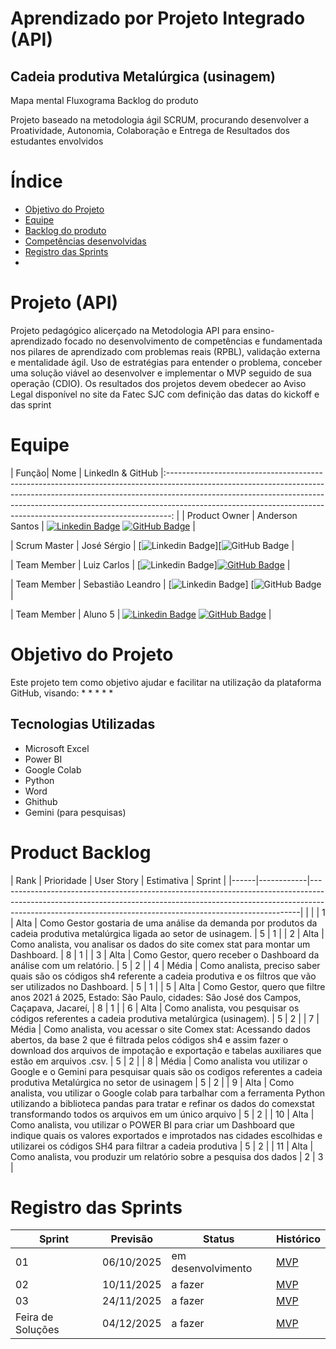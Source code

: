 # Aprendizado por Projeto Integrado (API)
## Cadeia produtiva Metalúrgica (usinagem)
Mapa mental
Fluxograma
Backlog do produto

 

Projeto baseado na metodologia ágil SCRUM, procurando desenvolver a Proatividade, Autonomia, Colaboração e Entrega de Resultados dos estudantes envolvidos

# Índice
* [Objetivo do Projeto](#objetivo-do-projeto)
* [Equipe](#Equipe)
* [Backlog do produto](#Product-Backlog)
* [Competências desenvolvidas](#competências-desenvolvidas)
* [Registro das Sprints](#Registro-das-Sprints)
* 
# Projeto (API) 
Projeto pedagógico alicerçado na Metodologia API para ensino-aprendizado focado no desenvolvimento de competências e fundamentada nos pilares de aprendizado com problemas reais (RPBL), validação externa e mentalidade ágil. 
Uso de estratégias para entender o problema, conceber uma solução viável ao desenvolver e implementar o MVP seguido de sua operação (CDIO). 
Os resultados dos projetos devem obedecer ao Aviso Legal disponível no site da Fatec SJC com definição das datas do kickoff e das sprint

# Equipe
| Função| Nome | LinkedIn & GitHub |:-------------------------------------------------------------------------------------------------------------------------------------------------------------------------------------------------------------------------------------------------------------------------------------------------------------------------: |
| Product Owner |   Anderson Santos        |     [![Linkedin Badge]()](https://www.linkedin.com/in/) [![GitHub Badge]()](https://github.com/) |

| Scrum Master  | José Sérgio |      [![Linkedin Badge](https://www.linkedin.com/in/jos%C3%A9-s%C3%A9rgio-dos-santos-a841ba36a?utm_source=share&utm_campaign=share_via&utm_content=profile&utm_medium=android_app)][![GitHub Badge](https://github.com/JoseSergio414) |

| Team Member   | Luiz Carlos             |         [![Linkedin Badge](https://www.linkedin.com/in/luiscarlosjacare%C3%AD?utm_source=share&utm_campaign=share_via&utm_content=profile&utm_medium=android_app)][![GitHub Badge]()](https://github.com/) |

|  Team Member  | Sebastião Leandro                 |         [![Linkedin Badge](https://www.linkedin.com/in/leandro-leandro-78a273387?utm_source=share&utm_campaign=share_via&utm_content=profile&utm_medium=android_app)] [![GitHub Badge](https://github.com/sebastiao8286) |

|  Team Member  | Aluno 5                 |   [![Linkedin Badge]()](https://www.linkedin.com/in/) [![GitHub Badge]()](https://github.com/)   |



# Objetivo do Projeto
Este projeto tem como objetivo ajudar e facilitar na utilização da plataforma GitHub, visando:
* 
* 
* 
* 
* 


## Tecnologias Utilizadas

* Microsoft Excel
* Power BI
* Google Colab
* Python
* Word
* Ghithub
* Gemini (para pesquisas)



# Product Backlog

| Rank | Prioridade | User Story | Estimativa | Sprint |
|------|------------|---------------------------------------------------------------------------------------------------------------------------------------------------------------------------------------------------------------------------------------|          |      |
| 1    | Alta       | Como Gestor gostaria de uma análise da demanda por produtos da cadeia produtiva metalúrgica ligada ao setor de usinagem.                                                                                                              | 5        | 1    |
| 2    | Alta       | Como analista, vou analisar os dados do site comex stat para montar um Dashboard.                                                                                                                                                     | 8        | 1    |
| 3    | Alta       | Como Gestor, quero receber o Dashboard da análise com um relatório.                                                                                                                                                                   | 5        | 2    |
| 4    | Média      | Como analista, preciso saber quais são os códigos sh4 referente a cadeia produtiva e os filtros que vão ser utilizados no Dashboard.                                                                                                  | 5        | 1    |
| 5    | Alta       | Como Gestor, quero que filtre anos 2021 á 2025, Estado: São Paulo, cidades: São José dos Campos, Caçapava, Jacareí,                                                                                                                   | 8        | 1    |
| 6    | Alta       | Como analista, vou pesquisar os códigos referentes a cadeia produtiva metalúrgica (usinagem).                                                                                                                                         | 5        | 2    |
| 7    | Média      | Como analista, vou acessar o site Comex stat: Acessando dados abertos, da base 2 que é filtrada pelos códigos sh4 e assim fazer o download dos arquivos de impotação e exportação e tabelas auxiliares que estão em arquivos .csv.    | 5        | 2    |
| 8    | Média      | Como analista vou utilizar o Google e o Gemini para pesquisar quais são os codigos referentes a cadeia produtiva Metalúrgica no setor de usinagem                                                                                     | 5        | 2    |
| 9    | Alta       | Como analista, vou utilizar o Google colab para tarbalhar com a ferramenta Python utilizando a biblioteca pandas para tratar e refinar os dados do comexstat transformando todos os arquivos em um único arquivo                      | 5        | 2    |
| 10   | Alta       | Como analista, vou utilizar o POWER BI para criar um Dashboard que indique quais os valores exportados e improtados nas cidades escolhidas e utilizarei os códigos SH4 para filtrar a cadeia produtiva                                | 5        | 2    |
| 11   | Alta       | Como analista, vou produzir um relatório sobre a pesquisa dos dados                                                                                                                                                                   | 2        | 3    |





  
# Registro das Sprints

| Sprint            | Previsão   | Status   | Histórico |
|-------------------|------------|----------|-----------|
| 01                | 06/10/2025 | em desenvolvimento  | [MVP](MVP/sp1.md)  |
| 02                | 10/11/2025 | a fazer  | [MVP](MVP/sp2.md)  |
| 03                | 24/11/2025 | a fazer  | [MVP](MVP/sp3.md)  |
| Feira de Soluções | 04/12/2025 | a fazer  | [MVP](#)  |

